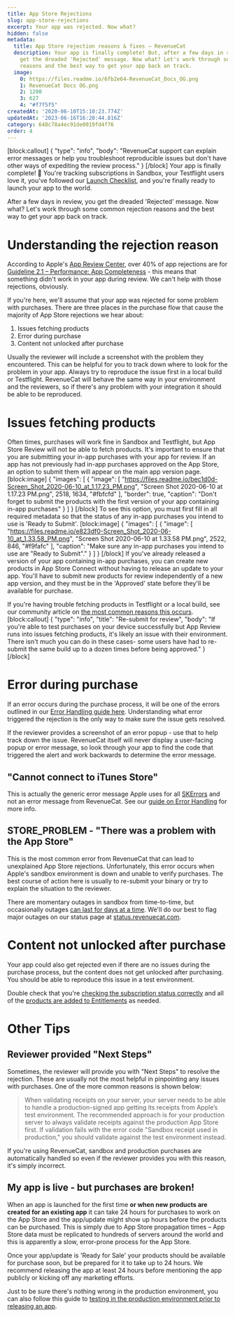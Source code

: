```yaml
---
title: App Store Rejections
slug: app-store-rejections
excerpt: Your app was rejected. Now what?
hidden: false
metadata:
  title: App Store rejection reasons & fixes – RevenueCat
  description: Your app is finally complete! But, after a few days in review, you
    get the dreaded 'Rejected' message. Now what? Let's work through some common rejection
    reasons and the best way to get your app back on track.
  image:
    0: https://files.readme.io/6fb2e64-RevenueCat_Docs_OG.png
    1: RevenueCat Docs OG.png
    2: 1200
    3: 627
    4: "#f7f5f5"
createdAt: '2020-06-10T15:10:23.774Z'
updatedAt: '2023-06-16T16:20:44.816Z'
category: 648c78a4ec91de0019fd4f76
order: 4
---
```

[block:callout]
{
  "type": "info",
  "body": "RevenueCat support can explain error messages or help you troubleshoot reproducible issues but don't have other ways of expediting the review process."
}
[/block]
Your app is finally complete! 🎉 You're tracking subscriptions in Sandbox, your Testflight users love it, you've followed our [Launch Checklist](https://docs.revenuecat.com/docs/launch-checklist), and you're finally ready to launch your app to the world.

After a few days in review, you get the dreaded 'Rejected' message. Now what? Let's work through some common rejection reasons and the best way to get your app back on track.

# Understanding the rejection reason

According to Apple's [App Review Center](https://developer.apple.com/app-store/review/), over 40% of app rejections are for [Guideline 2.1 – Performance: App Completeness](https://developer.apple.com/app-store/review/guidelines/#app-completeness) - this means that something didn't work in your app during review. We can't help with those rejections, obviously.

If you're here, we'll assume that your app was rejected for some problem with purchases. There are three places in the purchase flow that cause the majority of App Store rejections we hear about:

1. Issues fetching products
2. Error during purchase
3. Content not unlocked after purchase

Usually the reviewer will include a screenshot with the problem they encountered. This can be helpful for you to track down where to look for the problem in your app. Always try to reproduce the issue first in a local build or Testflight. RevenueCat will behave the same way in your environment and the reviewers, so if there's any problem with your integration it should be able to be reproduced.

# Issues fetching products

Often times, purchases will work fine in Sandbox and Testflight, but App Store Review will not be able to fetch products. It's important to ensure that you are submitting your in-app purchases with your app for review. If an app has not previously had in-app purchases approved on the App Store, an option to submit them will appear on the main app version page.
[block:image]
{
  "images": [
    {
      "image": [
        "https://files.readme.io/bec1d0d-Screen_Shot_2020-06-10_at_1.17.23_PM.png",
        "Screen Shot 2020-06-10 at 1.17.23 PM.png",
        2518,
        1634,
        "#fbfcfd"
      ],
      "border": true,
      "caption": "Don't forget to submit the products with the first version of your app containing in-app purchases"
    }
  ]
}
[/block]
To see this option, you must first fill in all required metadata so that the status of any in-app purchases you intend to use is 'Ready to Submit'.
[block:image]
{
  "images": [
    {
      "image": [
        "https://files.readme.io/e823df0-Screen_Shot_2020-06-10_at_1.33.58_PM.png",
        "Screen Shot 2020-06-10 at 1.33.58 PM.png",
        2522,
        846,
        "#f9fafc"
      ],
      "caption": "Make sure any in-app purchases you intend to use are \"Ready to Submit\"."
    }
  ]
}
[/block]
If you've already released a version of your app containing in-app purchases, you can create new products in App Store Connect without having to release an update to your app. You'll have to submit new products for review independently of a new app version, and they must be in the 'Approved' state before they'll be available for purchase.

If you're having trouble fetching products in Testflight or a local build, see our community article on [the most common reasons this occurs](https://community.revenuecat.com/featured-articles-55/app-rejections-86). 
[block:callout]
{
  "type": "info",
  "title": "Re-submit for review",
  "body": "If you're able to test purchases on your device successfully but App Review runs into issues fetching products, it's likely an issue with their environment. There isn't much you can do in these cases- some users have had to re-submit the same build up to a dozen times before being approved."
}
[/block]
# Error during purchase

If an error occurs during the purchase process, it will be one of the errors outlined in our [Error Handling guide here](https://docs.revenuecat.com/docs/errors). Understanding what error triggered the rejection is the only way to make sure the issue gets resolved. 

If the reviewer provides a screenshot of an error popup - use that to help track down the issue. RevenueCat itself will never display a user-facing popup or error message, so look through your app to find the code that triggered the alert and work backwards to determine the error message.

## "Cannot connect to iTunes Store"

This is actually the generic error message Apple uses for all [SKErrors](https://developer.apple.com/documentation/storekit/skerror) and not an error message from RevenueCat. See our [guide on Error Handling](https://docs.revenuecat.com/docs/errors) for more info.

## STORE_PROBLEM - "There was a problem with the App Store"

This is the most common error from RevenueCat that can lead to unexplained App Store rejections. Unfortunately, this error occurs when Apple's sandbox environment is down and unable to verify purchases. The best course of action here is usually to re-submit your binary or try to explain the situation to the reviewer.

There are momentary outages in sandbox from time-to-time, but occasionally outages [can last for days at a time](https://status.revenuecat.com/incidents/6y3tfs3fyxb7). We'll do our best to flag major outages on our status page at [status.revenuecat.com](https://status.revenuecat.com).

# Content not unlocked after purchase

Your app could also get rejected even if there are no issues during the purchase process, but the content does not get unlocked after purchasing. You should be able to reproduce this issue in a test environment.

Double check that you're [checking the subscription status correctly](https://docs.revenuecat.com/docs/purchaserinfo) and all of the [products are added to Entitlements](https://docs.revenuecat.com/docs/entitlements) as needed.

# Other Tips

## Reviewer provided "Next Steps"

Sometimes, the reviewer will provide you with "Next Steps" to resolve the rejection. These are usually not the most helpful in pinpointing any issues with purchases. One of the more common reasons is shown below:

> When validating receipts on your server, your server needs to be able to handle a production-signed app getting its receipts from Apple’s test environment. The recommended approach is for your production server to always validate receipts against the production App Store first. If validation fails with the error code "Sandbox receipt used in production," you should validate against the test environment instead.

If you're using RevenueCat, sandbox and production purchases are automatically handled so even if the reviewer provides you with this reason, it's simply incorrect.

## My app is live - but purchases are broken!

When an app is launched for the first time **or when new products are created for an existing app** it can take 24 hours for purchases to work on the App Store and the app/update might show up hours before the products can be purchased. This is simply due to App Store propagation times – App Store data must be replicated to hundreds of servers around the world and this is apparently a slow, error-prone process for the App Store.

Once your app/update is 'Ready for Sale' your products should be available for purchase soon, but be prepared for it to take up to 24 hours. We recommend releasing the app at least 24 hours before mentioning the app publicly or kicking off any marketing efforts.

Just to be sure there's nothing wrong in the production environment, you can also follow this guide to [testing in the production environment prior to releasing an app](https://www.revenuecat.com/blog/the-ultimate-guide-to-subscription-testing-on-ios#production).